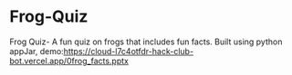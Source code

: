 # Frog-Quiz
Frog Quiz- A fun quiz on frogs that includes fun facts. Built using python appJar, demo:https://cloud-l7c4otfdr-hack-club-bot.vercel.app/0frog_facts.pptx
